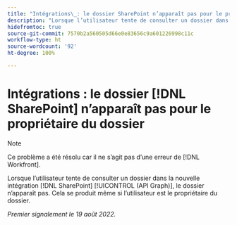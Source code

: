 ```yaml
---
title: "Intégrations\_: le dossier SharePoint n’apparaît pas pour le propriétaire du dossier"
description: "Lorsque l’utilisateur tente de consulter un dossier dans la nouvelle intégration SharePoint (GraphAPI), le dossier n’apparaît pas. Cela se produit même si l’utilisateur est le propriétaire du dossier."
hidefromtoc: true
source-git-commit: 7570b2a560505d66e0e83656c9a601226998c11c
workflow-type: ht
source-wordcount: '92'
ht-degree: 100%

---
```



# Intégrations : le dossier [!DNL SharePoint] n’apparaît pas pour le propriétaire du dossier

>[!NOTE]
>
>Ce problème a été résolu car il ne s’agit pas d’une erreur de [!DNL Workfront].

Lorsque l’utilisateur tente de consulter un dossier dans la nouvelle intégration [!DNL SharePoint] [!UICONTROL (API Graph)], le dossier n’apparaît pas. Cela se produit même si l’utilisateur est le propriétaire du dossier.

_Premier signalement le 19 août 2022._


